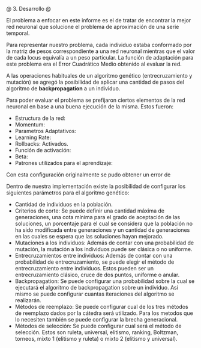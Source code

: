 @ 3. Desarrollo @

El problema a enfocar en este informe es el de tratar de encontrar la mejor red neuronal que solucione el problema de aproximación de una serie temporal.

Para representar nuestro problema, cada individuo estaba conformado por la matriz de pesos correspondiente a una red neuronal mientras que el valor de cada locus equivalía a un peso particular. La función de adaptación para este problema era el Error Cuadrático Medio obtenido al evaluar la red.

A las operaciones habituales de un algoritmo genético (entrecruzamiento y mutación) se
agregó la posibilidad de aplicar una cantidad de pasos del algoritmo de **backpropagation** a un individuo.

Para poder evaluar el problema se prefijaron ciertos elementos de la red neuronal en base a una buena ejecución de la misma. Estos fueron:

* Estructura de la red:
* Momentum:
* Parametros Adaptativos:
* Learning Rate:
* Rollbacks: Activados.
* Función de activación:
* Beta:
* Patrones utilizados para el aprendizaje:

Con esta configuración originalmente se pudo obtener un error de

Dentro de nuestra implementación existe la posibilidad de configurar los siguientes parámetros para el algoritmo genético:

* Cantidad de individuos en la población.
* Criterios de corte: Se puede definir una cantidad máxima de generaciones, una cota mínima para el grado de aceptación de las soluciones, un porcentaje para el cual se considera que la población no ha sido modificada entre generaciones y un cantidad de generaciones en las cuales se espera que las soluciones hayan mejorado.
* Mutaciones a los individuos: Además de contar con una probabilidad de mutación, la mutación a los individuos puede ser clásica o no uniforme.
* Entrecruzamientos entre individuos: Además de contar con una probabilidad de entrecruzamiento, se puede elegir el método de entrecruzamiento entre individuos. Estos pueden ser un entrecruzamiento clásico, cruce de dos puntos, uniforme o anular.
* Backpropagation: Se puede configurar una probabilidad sobre la cual se ejecutará el algoritmo de backpropagation sobre un individuo. Así mismo se puede configurar cuantas iteraciones del algoritmo se realizarán.
* Métodos de reemplazo: Se puede configurar cual de los tres métodos de reemplazo dados por la cátedra será utilizado. Para los metodos que lo necesiten también se puede configurar la brecha generacional.
* Métodos de selección: Se puede configurar cual será el método de selección. Estos son ruleta, universal, elitismo, ranking, Boltzman, torneos, mixto 1 (elitismo y ruleta) o mixto 2 (elitismo y universal).
